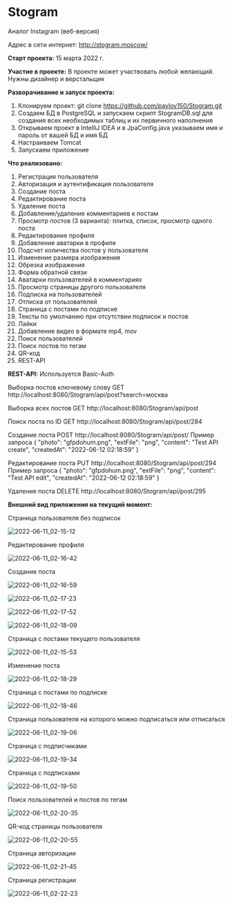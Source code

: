 # Stogram
Аналог Instagram (веб-версия)

Адрес в сети интернет: http://stogram.moscow/

**Старт проекта:** 15 марта 2022 г.

**Участие в проекте:**
В проекте может участвовать любой желающий. Нужны дизайнер и верстальщик

**Разворачивание и запуск проекта:**
1. Клонируем проект: git clone https://github.com/pavlov150/Stogram.git
2. Создаем БД в PostgreSQL и запускаем скрипт StogramDB.sql для создания всех необходимых таблиц и их первичного наполнения
3. Открываем проект в IntelliJ IDEA и в JpaConfig.java указываем имя и пароль от вашей БД и имя БД
4. Настраиваем Tomcat
5. Запускаем приложение

**Что реализовано:**
1. Регистрация пользователя
2. Авторизация и аутентификация пользователя
3. Создание поста
4. Редактирование поста
5. Удаление поста
6. Добавление/удаление комментариев к постам
7. Просмотр постов (3 варианта): плитка, список, просмотр одного поста
8. Редактирование профиля
9. Добавление аватарки в профиле
10. Подсчет количества постов у пользователя
11. Изменение размера изображения
12. Обрезка изображения
13. Форма обратной связи
14. Аватарки пользователей в комментариях
15. Просмотр страницы другого пользователя
16. Подписка на пользователей
17. Отписка от пользователей
18. Страница с постами по подписке
19. Тексты по умолчанию при отсутствии подписок и постов
20. Лайки
21. Добавление видео в формате mp4, mov
22. Поиск пользователей
23. Поиск постов по тегам
24. QR-код
25. REST-API

**REST-API:**
Используется Basic-Auth

Выборка постов ключевому слову
GET http://localhost:8080/Stogram/api/post?search=москва

Выборка всех постов
GET http://localhost:8080/Stogram/api/post

Поиск поста по ID
GET http://localhost:8080/Stogram/api/post/284

Создание поста
POST http://localhost:8080/Stogram/api/post/
Пример запроса
{
    "photo": "gfpdohum.png",
    "extFile": "png",
    "content": "Test API create",
    "createdAt": "2022-06-12 02:18:59"
}

Редактирование поста
PUT http://localhost:8080/Stogram/api/post/294
Пример запроса
{
    "photo": "gfpdohum.png",
    "extFile": "png",
    "content": "Test API edit",
    "createdAt": "2022-06-12 02:18:59"
}

Удаление поста
DELETE http://localhost:8080/Stogram/api/post/295


**Внешний вид приложения на текущий момент:**

Страница пользователя без подписок

![2022-06-11_02-15-12](https://user-images.githubusercontent.com/15989675/173162035-7e5966cb-6fe5-462e-9eab-a91141f508fd.jpg)

Редактирование профиля

![2022-06-11_02-16-42](https://user-images.githubusercontent.com/15989675/173162059-9fcea065-275c-48cd-8554-d6d594e8c056.jpg)

Создание поста

![2022-06-11_02-16-59](https://user-images.githubusercontent.com/15989675/173162082-c23c1604-e3c1-4c10-836e-36ffdeb51106.jpg)

![2022-06-11_02-17-23](https://user-images.githubusercontent.com/15989675/173162100-e1d511b5-d6eb-46e4-a581-c821376ea52c.jpg)

![2022-06-11_02-17-52](https://user-images.githubusercontent.com/15989675/173162104-92728f23-4513-44bf-820a-aa80d1ba76ab.jpg)

![2022-06-11_02-18-09](https://user-images.githubusercontent.com/15989675/173162139-71dc521b-af7b-4e61-ad51-15b13dd21d26.jpg)

Страница с постами текущего пользователя

![2022-06-11_02-15-53](https://user-images.githubusercontent.com/15989675/173162151-cfc859ba-fe45-43a7-b04f-141567f019fb.jpg)

Изменение поста

![2022-06-11_02-18-29](https://user-images.githubusercontent.com/15989675/173162194-d93f375d-b7b9-41f9-aa32-1e3cb000c1ba.jpg)

Страница с постами по подписке

![2022-06-11_02-18-46](https://user-images.githubusercontent.com/15989675/173162214-bbee91b8-c6ab-4e2b-8b47-b0c7dd8cb7bf.jpg)

Страница пользователя на которого можно подписаться или отписаться

![2022-06-11_02-19-06](https://user-images.githubusercontent.com/15989675/173162299-cf8b966c-f69a-47ad-be12-d0912da7ee66.jpg)

Страница с подписчиками

![2022-06-11_02-19-34](https://user-images.githubusercontent.com/15989675/173162336-d7ca04f6-51a4-4ebe-9c9a-763c41d45961.jpg)

Страница с подписками

![2022-06-11_02-19-50](https://user-images.githubusercontent.com/15989675/173162357-a3a6e4fa-e4d3-4d0e-af6b-45bdd0242623.jpg)

Поиск пользователей и постов по тегам

![2022-06-11_02-20-35](https://user-images.githubusercontent.com/15989675/173162381-a2820b5b-08d2-46fc-b7c3-738bc37b82d5.jpg)

QR-код страницы пользователя

![2022-06-11_02-20-55](https://user-images.githubusercontent.com/15989675/173162398-5de577e3-aef2-413e-9548-57ea1e6b943f.jpg)

Страница авторизации

![2022-06-11_02-21-45](https://user-images.githubusercontent.com/15989675/173162409-312c8875-6031-4c17-9dac-276e0a4216a7.jpg)

Страница регистрации

![2022-06-11_02-22-23](https://user-images.githubusercontent.com/15989675/173162439-5eb72aa2-ebea-4641-a609-48ac8d217eb5.jpg)
